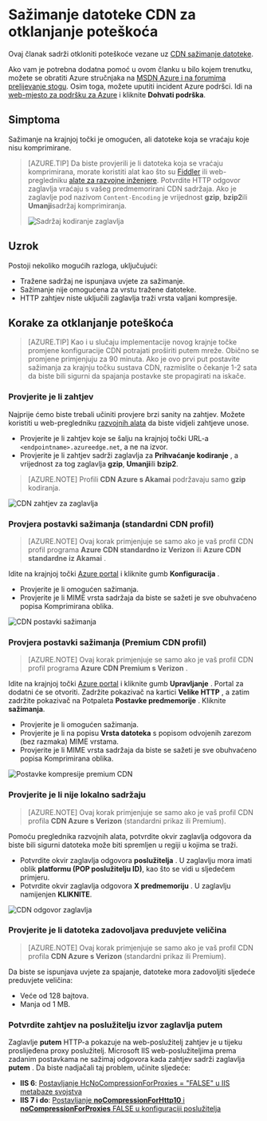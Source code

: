 <properties
    pageTitle="Otklanjanje poteškoća s sažimanje datoteke u Azure CDN | Microsoft Azure"
    description="Otklanjanje poteškoća s Azure CDN sažimanje datoteke."
    services="cdn"
    documentationCenter=""
    authors="camsoper"
    manager="erikre"
    editor=""/>

<tags
    ms.service="cdn"
    ms.workload="tbd"
    ms.tgt_pltfrm="na"
    ms.devlang="na"
    ms.topic="article"
    ms.date="09/01/2016"
    ms.author="casoper"/>
    
# <a name="troubleshooting-cdn-file-compression"></a>Sažimanje datoteke CDN za otklanjanje poteškoća

Ovaj članak sadrži otkloniti poteškoće vezane uz [CDN sažimanje datoteke](cdn-improve-performance.md).

Ako vam je potrebna dodatna pomoć u ovom članku u bilo kojem trenutku, možete se obratiti Azure stručnjaka na [MSDN Azure i na forumima prelijevanje stogu](https://azure.microsoft.com/support/forums/). Osim toga, možete uputiti incident Azure podršci. Idi na [web-mjesto za podršku za Azure](https://azure.microsoft.com/support/options/) i kliknite **Dohvati podrška**.

## <a name="symptom"></a>Simptoma

Sažimanje na krajnjoj točki je omogućen, ali datoteke koja se vraćaju koje nisu komprimirane.

>[AZURE.TIP] Da biste provjerili je li datoteka koja se vraćaju komprimirana, morate koristiti alat kao što su [Fiddler](http://www.telerik.com/fiddler) ili web-pregledniku [alate za razvojne inženjere](https://developer.microsoft.com/microsoft-edge/platform/documentation/f12-devtools-guide/).  Potvrdite HTTP odgovor zaglavlja vraćaju s vašeg predmemorirani CDN sadržaja.  Ako je zaglavlje pod nazivom `Content-Encoding` je vrijednost **gzip**, **bzip2**ili **Umanji**sadržaj komprimiranja.
>
>![Sadržaj kodiranje zaglavlja](./media/cdn-troubleshoot-compression/cdn-content-header.png)

## <a name="cause"></a>Uzrok

Postoji nekoliko mogućih razloga, uključujući:

- Tražene sadržaj ne ispunjava uvjete za sažimanje.
- Sažimanje nije omogućena za vrstu tražene datoteke.
- HTTP zahtjev niste uključili zaglavlja traži vrsta valjani kompresije.

## <a name="troubleshooting-steps"></a>Korake za otklanjanje poteškoća

> [AZURE.TIP] Kao i u slučaju implementacije novog krajnje točke promjene konfiguracije CDN potrajati proširiti putem mreže.  Obično se promjene primjenjuju za 90 minuta.  Ako je ovo prvi put postavite sažimanja za krajnju točku sustava CDN, razmislite o čekanje 1-2 sata da biste bili sigurni da spajanja postavke ste propagirati na iskače. 

### <a name="verify-the-request"></a>Provjerite je li zahtjev

Najprije ćemo biste trebali učiniti provjere brzi sanity na zahtjev.  Možete koristiti u web-pregledniku [razvojnih alata](https://developer.microsoft.com/microsoft-edge/platform/documentation/f12-devtools-guide/) da biste vidjeli zahtjeve unose.

- Provjerite je li zahtjev koje se šalju na krajnjoj točki URL-a `<endpointname>.azureedge.net`, a ne na izvor.
- Provjerite je li zahtjev sadrži zaglavlja za **Prihvaćanje kodiranje** , a vrijednost za tog zaglavlja **gzip**, **Umanji**ili **bzip2**.

> [AZURE.NOTE] Profili **CDN Azure s Akamai** podržavaju samo **gzip** kodiranja.

![CDN zahtjev za zaglavlja](./media/cdn-troubleshoot-compression/cdn-request-headers.png)

### <a name="verify-compression-settings-standard-cdn-profile"></a>Provjera postavki sažimanja (standardni CDN profil)

> [AZURE.NOTE] Ovaj korak primjenjuje se samo ako je vaš profil CDN profil programa **Azure CDN standardno iz Verizon** ili **Azure CDN standardne iz Akamai** . 

Idite na krajnjoj točki [Azure portal](https://portal.azure.com) i kliknite gumb **Konfiguracija** .

- Provjerite je li omogućen sažimanja.
- Provjerite je li MIME vrsta sadržaja da biste se sažeti je sve obuhvaćeno popisa Komprimirana oblika.

![CDN postavki sažimanja](./media/cdn-troubleshoot-compression/cdn-compression-settings.png)

### <a name="verify-compression-settings-premium-cdn-profile"></a>Provjera postavki sažimanja (Premium CDN profil)

> [AZURE.NOTE] Ovaj korak primjenjuje se samo ako je vaš profil CDN profil programa **Azure CDN Premium s Verizon** .

Idite na krajnjoj točki [Azure portal](https://portal.azure.com) i kliknite gumb **Upravljanje** .  Portal za dodatni će se otvoriti.  Zadržite pokazivač na kartici **Velike HTTP** , a zatim zadržite pokazivač na Potpaleta **Postavke predmemorije** .  Kliknite **sažimanja**. 

- Provjerite je li omogućen sažimanja.
- Provjerite je li na popisu **Vrsta datoteka** s popisom odvojenih zarezom (bez razmaka) MIME vrstama.
- Provjerite je li MIME vrsta sadržaja da biste se sažeti je sve obuhvaćeno popisa Komprimirana oblika.

![Postavke kompresije premium CDN](./media/cdn-troubleshoot-compression/cdn-compression-settings-premium.png)

### <a name="verify-the-content-is-cached"></a>Provjerite je li nije lokalno sadržaju

> [AZURE.NOTE] Ovaj korak primjenjuje se samo ako je vaš profil CDN profila **CDN Azure s Verizon** (standardni prikaz ili Premium).

Pomoću preglednika razvojnih alata, potvrdite okvir zaglavlja odgovora da biste bili sigurni datoteka može biti spremljen u regiji u kojima se traži.

- Potvrdite okvir zaglavlja odgovora **poslužitelja** .  U zaglavlju mora imati oblik **platformu (POP poslužitelju ID)**, kao što se vidi u sljedećem primjeru.
- Potvrdite okvir zaglavlja odgovora **X predmemoriju** .  U zaglavlju namijenjen **KLIKNITE**.  

![CDN odgovor zaglavlja](./media/cdn-troubleshoot-compression/cdn-response-headers.png)

### <a name="verify-the-file-meets-the-size-requirements"></a>Provjerite je li datoteka zadovoljava preduvjete veličina

> [AZURE.NOTE] Ovaj korak primjenjuje se samo ako je vaš profil CDN profila **CDN Azure s Verizon** (standardni prikaz ili Premium).

Da biste se ispunjava uvjete za spajanje, datoteke mora zadovoljiti sljedeće preduvjete veličina:

- Veće od 128 bajtova.
- Manja od 1 MB.

### <a name="check-the-request-at-the-origin-server-for-a-via-header"></a>Potvrdite zahtjev na poslužitelju izvor zaglavlja **putem**

Zaglavlje **putem** HTTP-a pokazuje na web-poslužitelj zahtjev je u tijeku proslijeđena proxy poslužitelj.  Microsoft IIS web-poslužiteljima prema zadanim postavkama ne sažimaj odgovora kada zahtjev sadrži zaglavlja **putem** .  Da biste nadjačali taj problem, učinite sljedeće:

- **IIS 6**: [Postavljanje HcNoCompressionForProxies = "FALSE" u IIS metabaze svojstva](https://msdn.microsoft.com/library/ms525390.aspx)
- **IIS 7 i do**: [Postavljanje **noCompressionForHttp10** i **noCompressionForProxies** FALSE u konfiguraciji poslužitelja](http://www.iis.net/configreference/system.webserver/httpcompression)

